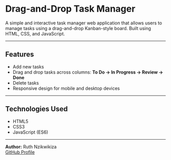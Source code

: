 # Drag-and-Drop Task Manager

A simple and interactive task manager web application that allows users to manage tasks using a drag-and-drop Kanban-style board. Built using HTML, CSS, and JavaScript.

---

## Features
- Add new tasks  
- Drag and drop tasks across columns: **To Do → In Progress → Review → Done**  
- Delete tasks  
- Responsive design for mobile and desktop devices  

---

## Technologies Used
- HTML5  
- CSS3  
- JavaScript (ES6)  

---

**Author:** Ruth Nzikwikiza  
[GitHub Profile](https://github.com/RuthNzikwikiza)

